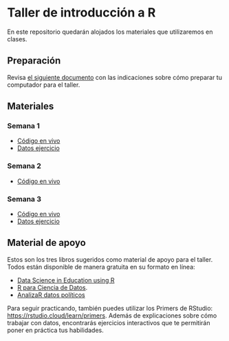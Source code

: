 # Taller de introducción a R

En este repositorio quedarán alojados los materiales que utilizaremos en clases. 

## Preparación

Revisa [el siguiente documento](https://github.com/rivaquiroga/taller-r-doctorado-educacion-2022/blob/master/preparacion-instalacion.md) con las indicaciones sobre cómo preparar tu computador para el taller. 

## Materiales

### Semana 1

* [Código en vivo](https://www.dropbox.com/s/0evelwddtcfaeuq/script-semana-1.R?dl=0)
* [Datos ejercicio](https://www.dropbox.com/s/f08xxccc552k512/registro_nombres.xlsx?dl=0)


### Semana 2

* [Código en vivo](https://www.dropbox.com/s/4zcgjtgzzeiqjun/script-semana-2.R?dl=0)


### Semana 3

* [Código en vivo](https://www.dropbox.com/s/5lpr7v9chvs3ab1/script-semana-3.R?dl=0)
* [Datos ejercicio](https://raw.githubusercontent.com/rivaquiroga/taller-r-doctorado-educacion-2022/master/datos/datos_desarrollo.csv)


## Material de apoyo

Estos son los tres libros sugeridos como material de apoyo para el taller. Todos están disponible de manera gratuita en su formato en línea:

- [Data Science in Education using R](https://datascienceineducation.com/)
- [R para Ciencia de Datos](https://es.r4ds.hadley.nz/).  
- [AnalizaR datos políticos](https://arcruz0.github.io/libroadp/)

Para seguir practicando, también puedes utilizar los Primers de RStudio: <https://rstudio.cloud/learn/primers>. Además de explicaciones sobre cómo trabajar con datos, encontrarás ejercicios interactivos que te permitirán poner en práctica tus habilidades. 




